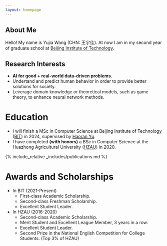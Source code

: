 ```yaml
---
layout: homepage
---
```


## About Me

Hello! My name is Yujia Wang (CHN: 王宇佳). At now I am in my second year of graduate school at [Beijing Institute of Technology](https://english.bit.edu.cn/).  

## Research Interests

- **AI for good + real-world data-driven problems**.
- Undertand and predict human behavior in order to provide better solutions for society.
- Leverage domain knowledge or theoretical models, such as game theory, to enhance neural network methods.

Education
======
- I will finish a MSc in Computer Science at Beijing Institute of Technology ([BIT](https://english.bit.edu.cn/)) in 2024, supervised by <a href = "https://scholar.google.com/citations?hl=en&user=-vZRFXgAAAAJ">Haoran Yu</a>.
- I have completed **(with honors)** a BSc in Computer Science at the Huazhong Agricultural University ([HZAU](http://www.hzau.edu.cn/en/HOME.htm)) in 2020. 

{% include_relative _includes/publications.md %}

Awards and Scholarships 
======
- In BIT (2021-Present)
  - First-class Academic Scholarship.
  - Second-class Freshman Scholarship.
  - Excellent Student Leader.
- In HZAU (2016-2020)
  - Second-class Academic Scholarship.
  - Merit Student and Excellent League Member, 3 years in a row. 
  - Excellent Student Leader.
  - Second Prize in the National English Competition for College Students. (Top 3% of HZAU)


<!-- {% include_relative _includes/services.md %} -->
